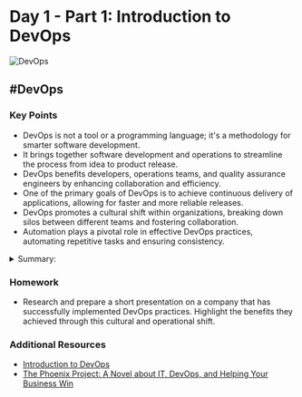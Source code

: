 # Day 1 - Part 1: Introduction to DevOps
![DevOps](https://github.com/whoami-anoint/DevOps/assets/72187543/2e14cd48-2eff-431d-a591-4ae089e1cf55)

## #DevOps

### Key Points
- DevOps is not a tool or a programming language; it's a methodology for smarter software development.
- It brings together software development and operations to streamline the process from idea to product release.
- DevOps benefits developers, operations teams, and quality assurance engineers by enhancing collaboration and efficiency.
- One of the primary goals of DevOps is to achieve continuous delivery of applications, allowing for faster and more reliable releases.
- DevOps promotes a cultural shift within organizations, breaking down silos between different teams and fostering collaboration.
- Automation plays a pivotal role in effective DevOps practices, automating repetitive tasks and ensuring consistency.

<details>
  <summary>Summary:</summary>
  
  - DevOps = smarter software development.
  - Combines development and operations for faster releases.
  - Benefits developers, operations, and QA.
  - Aims for continuous delivery.
  - Breaks down team silos.
  - Emphasizes automation.
</details>

### Homework
- Research and prepare a short presentation on a company that has successfully implemented DevOps practices. Highlight the benefits they achieved through this cultural and operational shift.

### Additional Resources
- [Introduction to DevOps](https://www.geeksforgeeks.org/introduction-to-devops/)
- [The Phoenix Project: A Novel about IT, DevOps, and Helping Your Business Win](https://yes-pdf.com/electronic-book/749)
